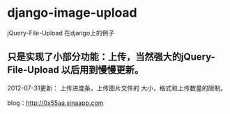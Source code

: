 django-image-upload
===================

jQuery-File-Upload 在django上的例子

只是实现了小部分功能：上传，当然强大的jQuery-File-Upload
以后用到慢慢更新。
----------------------------
2012-07-31更新：
上传进度条，上传图片文件的 大小，格式和上传数量的限制。


blog：http://0x55aa.sinaapp.com